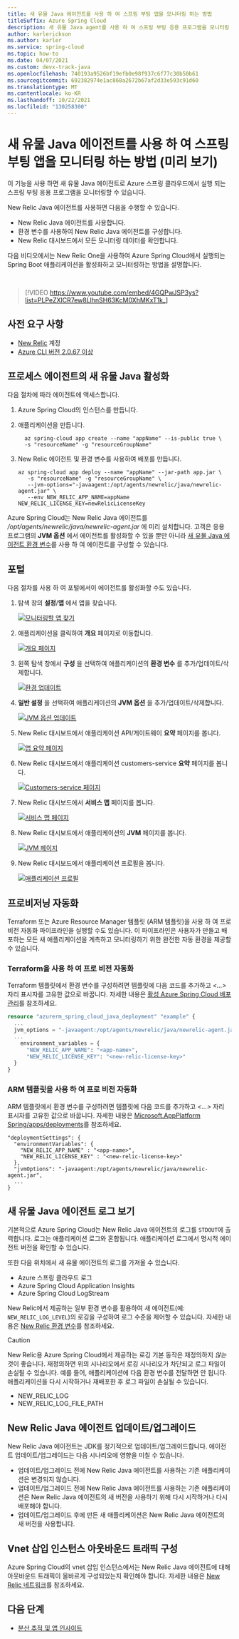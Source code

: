 ```yaml
---
title: 새 유물 Java 에이전트를 사용 하 여 스프링 부팅 앱을 모니터링 하는 방법
titleSuffix: Azure Spring Cloud
description: 새 유물 Java agent를 사용 하 여 스프링 부팅 응용 프로그램을 모니터링 하는 방법에 대해 알아봅니다.
author: karlerickson
ms.author: karler
ms.service: spring-cloud
ms.topic: how-to
ms.date: 04/07/2021
ms.custom: devx-track-java
ms.openlocfilehash: 740193a9526bf19efb0e98f937c6f77c30b50b61
ms.sourcegitcommit: 692382974e1ac868a2672b67af2d33e593c91d60
ms.translationtype: MT
ms.contentlocale: ko-KR
ms.lasthandoff: 10/22/2021
ms.locfileid: "130258300"
---
```

# <a name="how-to-monitor-spring-boot-apps-using-new-relic-java-agent-preview"></a>새 유물 Java 에이전트를 사용 하 여 스프링 부팅 앱을 모니터링 하는 방법 (미리 보기)

이 기능을 사용 하면 새 유물 Java 에이전트로 Azure 스프링 클라우드에서 실행 되는 스프링 부팅 응용 프로그램을 모니터링할 수 있습니다.

New Relic Java 에이전트를 사용하면 다음을 수행할 수 있습니다.
* New Relic Java 에이전트를 사용합니다.
* 환경 변수를 사용하여 New Relic Java 에이전트를 구성합니다.
* New Relic 대시보드에서 모든 모니터링 데이터를 확인합니다.

다음 비디오에서는 New Relic One을 사용하여 Azure Spring Cloud에서 실행되는 Spring Boot 애플리케이션을 활성화하고 모니터링하는 방법을 설명합니다.

<br>

> [!VIDEO https://www.youtube.com/embed/4GQPwJSP3ys?list=PLPeZXlCR7ew8LlhnSH63KcM0XhMKxT1k_]

## <a name="prerequisites"></a>사전 요구 사항

* [New Relic](https://newrelic.com/) 계정
* [Azure CLI 버전 2.0.67 이상](/cli/azure/install-azure-cli)

## <a name="activate-the-new-relic-java-in-process-agent"></a>프로세스 에이전트의 새 유물 Java 활성화

다음 절차에 따라 에이전트에 액세스합니다.

1. Azure Spring Cloud의 인스턴스를 만듭니다.

2. 애플리케이션을 만듭니다.

    ```azurecli
      az spring-cloud app create --name "appName" --is-public true \
      -s "resourceName" -g "resourceGroupName"
    ```

3. New Relic 에이전트 및 환경 변수를 사용하여 배포를 만듭니다.

    ```azurecli
    az spring-cloud app deploy --name "appName" --jar-path app.jar \
       -s "resourceName" -g "resourceGroupName" \
       --jvm-options="-javaagent:/opt/agents/newrelic/java/newrelic-agent.jar" \
       --env NEW_RELIC_APP_NAME=appName NEW_RELIC_LICENSE_KEY=newRelicLicenseKey
    ```

Azure Spring Cloud는 New Relic Java 에이전트를 */opt/agents/newrelic/java/newrelic-agent.jar* 에 미리 설치합니다. 고객은 응용 프로그램의 **JVM 옵션** 에서 에이전트를 활성화할 수 있을 뿐만 아니라 [새 유물 Java 에이전트 환경 변수](https://docs.newrelic.com/docs/agents/java-agent/configuration/java-agent-configuration-config-file/#Environment_Variables)를 사용 하 여 에이전트를 구성할 수 있습니다.

## <a name="portal"></a>포털

다음 절차를 사용 하 여 포털에서이 에이전트를 활성화할 수도 있습니다.

1. 탐색 창의 **설정**/**앱** 에서 앱을 찾습니다.

   [ ![모니터링할 앱 찾기](media/new-relic-monitoring/find-app.png) ](media/new-relic-monitoring/find-app.png)

2. 애플리케이션을 클릭하여 **개요** 페이지로 이동합니다.

   [ ![개요 페이지](media/new-relic-monitoring/overview-page.png) ](media/new-relic-monitoring/overview-page.png)

3. 왼쪽 탐색 창에서 **구성** 을 선택하여 애플리케이션의 **환경 변수** 를 추가/업데이트/삭제합니다.

   [ ![환경 업데이트](media/new-relic-monitoring/configurations-update-environment.png) ](media/new-relic-monitoring/configurations-update-environment.png)

4. **일반 설정** 을 선택하여 애플리케이션의 **JVM 옵션** 을 추가/업데이트/삭제합니다.

   [ ![JVM 옵션 업데이트](media/new-relic-monitoring/update-jvm-option.png) ](media/new-relic-monitoring/update-jvm-option.png)

5. New Relic 대시보드에서 애플리케이션 API/게이트웨이 **요약** 페이지를 봅니다.

   [ ![앱 요약 페이지](media/new-relic-monitoring/app-summary-page.png) ](media/new-relic-monitoring/app-summary-page.png)

6. New Relic 대시보드에서 애플리케이션 customers-service **요약** 페이지를 봅니다.
 
   [ ![Customers-service 페이지](media/new-relic-monitoring/customers-service.png) ](media/new-relic-monitoring/customers-service.png)  

7. New Relic 대시보드에서 **서비스 맵** 페이지를 봅니다.  

   [ ![서비스 맵 페이지](media/new-relic-monitoring/service-map.png) ](media/new-relic-monitoring/service-map.png)

8. New Relic 대시보드에서 애플리케이션의 **JVM** 페이지를 봅니다.

   [ ![JVM 페이지](media/new-relic-monitoring/jvm-page.png) ](media/new-relic-monitoring/jvm-page.png)

9. New Relic 대시보드에서 애플리케이션 프로필을 봅니다.

   [ ![애플리케이션 프로필](media/new-relic-monitoring/profile-app.png) ](media/new-relic-monitoring/profile-app.png)

## <a name="automate-provisioning"></a>프로비저닝 자동화

Terraform 또는 Azure Resource Manager 템플릿 (ARM 템플릿)을 사용 하 여 프로 비전 자동화 파이프라인을 실행할 수도 있습니다. 이 파이프라인은 사용자가 만들고 배포하는 모든 새 애플리케이션을 계측하고 모니터링하기 위한 완전한 자동 환경을 제공할 수 있습니다.

### <a name="automate-provisioning-using-terraform"></a>Terraform을 사용 하 여 프로 비전 자동화

Terraform 템플릿에서 환경 변수를 구성하려면 템플릿에 다음 코드를 추가하고 *\<...>* 자리 표시자를 고유한 값으로 바꿉니다. 자세한 내용은 [활성 Azure Spring Cloud 배포 관리](https://registry.terraform.io/providers/hashicorp/azurerm/latest/docs/resources/spring_cloud_active_deployment)를 참조하세요.

```terraform
resource "azurerm_spring_cloud_java_deployment" "example" {
  ...
  jvm_options = "-javaagent:/opt/agents/newrelic/java/newrelic-agent.jar"
  ...
    environment_variables = {
      "NEW_RELIC_APP_NAME": "<app-name>",
      "NEW_RELIC_LICENSE_KEY": "<new-relic-license-key>"
  }
}
```

### <a name="automate-provisioning-using-an-arm-template"></a>ARM 템플릿을 사용 하 여 프로 비전 자동화

ARM 템플릿에서 환경 변수를 구성하려면 템플릿에 다음 코드를 추가하고 *\<...>* 자리 표시자를 고유한 값으로 바꿉니다. 자세한 내용은 [Microsoft.AppPlatform Spring/apps/deployments](/azure/templates/microsoft.appplatform/spring/apps/deployments?tabs=json)를 참조하세요.

```ARM template
"deploymentSettings": {
  "environmentVariables": {
    "NEW_RELIC_APP_NAME" : "<app-name>",
    "NEW_RELIC_LICENSE_KEY" : "<new-relic-license-key>"
  },
  "jvmOptions": "-javaagent:/opt/agents/newrelic/java/newrelic-agent.jar",
  ...
}
```

## <a name="view-new-relic-java-agent-logs"></a>새 유물 Java 에이전트 로그 보기

기본적으로 Azure Spring Cloud는 New Relic Java 에이전트의 로그를 `STDOUT`에 출력합니다. 로그는 애플리케이션 로그와 혼합됩니다. 애플리케이션 로그에서 명시적 에이전트 버전을 확인할 수 있습니다.

또한 다음 위치에서 새 유물 에이전트의 로그를 가져올 수 있습니다.

* Azure 스프링 클라우드 로그
* Azure Spring Cloud Application Insights
* Azure Spring Cloud LogStream

New Relic에서 제공하는 일부 환경 변수를 활용하여 새 에이전트(예: `NEW_RELIC_LOG_LEVEL`)의 로깅을 구성하여 로그 수준을 제어할 수 있습니다. 자세한 내용은 [New Relic 환경 변수](https://docs.newrelic.com/docs/agents/java-agent/configuration/java-agent-configuration-config-file/#Environment_Variables)를 참조하세요.

> [!CAUTION]
> New Relic용 Azure Spring Cloud에서 제공하는 로깅 기본 동작은 재정의하지 *않는* 것이 좋습니다. 재정의하면 위의 시나리오에서 로깅 시나리오가 차단되고 로그 파일이 손실될 수 있습니다. 예를 들어, 애플리케이션에 다음 환경 변수를 전달하면 안 됩니다. 애플리케이션을 다시 시작하거나 재배포한 후 로그 파일이 손실될 수 있습니다.
>
> * NEW_RELIC_LOG
> * NEW_RELIC_LOG_FILE_PATH

## <a name="new-relic-java-agent-updateupgrade"></a>New Relic Java 에이전트 업데이트/업그레이드

New Relic Java 에이전트는 JDK를 정기적으로 업데이트/업그레이드합니다. 에이전트 업데이트/업그레이드는 다음 시나리오에 영향을 미칠 수 있습니다.

* 업데이트/업그레이드 전에 New Relic Java 에이전트를 사용하는 기존 애플리케이션은 변경되지 않습니다.
* 업데이트/업그레이드 전에 New Relic Java 에이전트를 사용하는 기존 애플리케이션은 New Relic Java 에이전트의 새 버전을 사용하기 위해 다시 시작하거나 다시 배포해야 합니다.
* 업데이트/업그레이드 후에 만든 새 애플리케이션은 New Relic Java 에이전트의 새 버전을 사용합니다.

## <a name="vnet-injection-instance-outbound-traffic-configuration"></a>Vnet 삽입 인스턴스 아웃바운드 트래픽 구성

Azure Spring Cloud의 vnet 삽입 인스턴스에서는 New Relic Java 에이전트에 대해 아웃바운드 트래픽이 올바르게 구성되었는지 확인해야 합니다. 자세한 내용은 [New Relic 네트워크](https://docs.newrelic.com/docs/using-new-relic/cross-product-functions/install-configure/networks/#agents)를 참조하세요.

## <a name="next-steps"></a>다음 단계

* [분산 추적 및 앱 인사이트](how-to-distributed-tracing.md)
